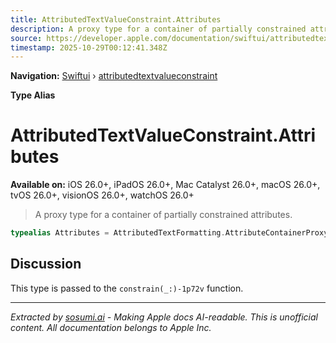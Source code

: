 ```yaml
---
title: AttributedTextValueConstraint.Attributes
description: A proxy type for a container of partially constrained attributes.
source: https://developer.apple.com/documentation/swiftui/attributedtextvalueconstraint/attributes
timestamp: 2025-10-29T00:12:41.348Z
---
```


**Navigation:** [Swiftui](/documentation/swiftui) › [attributedtextvalueconstraint](/documentation/swiftui/attributedtextvalueconstraint)

**Type Alias**

# AttributedTextValueConstraint.Attributes

**Available on:** iOS 26.0+, iPadOS 26.0+, Mac Catalyst 26.0+, macOS 26.0+, tvOS 26.0+, visionOS 26.0+, watchOS 26.0+

> A proxy type for a container of partially constrained attributes.

```swift
typealias Attributes = AttributedTextFormatting.AttributeContainerProxy<Self.Scope, Self.AttributeKey>
```

## Discussion

This type is passed to the `constrain(_:)-1p72v` function.

---

*Extracted by [sosumi.ai](https://sosumi.ai) - Making Apple docs AI-readable.*
*This is unofficial content. All documentation belongs to Apple Inc.*
